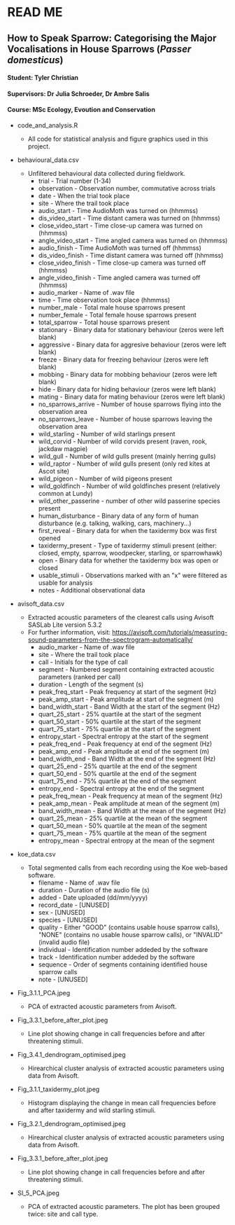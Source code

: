 # READ ME 

## How to Speak Sparrow: Categorising the Major Vocalisations in House Sparrows (*Passer domesticus*)

#### Student: Tyler Christian

#### Supervisors: Dr Julia Schroeder, Dr Ambre Salis

#### Course: MSc Ecology, Evoution and Conservation

-   code_and_analysis.R
    -   All code for statistical analysis and figure graphics used in this project.

-   behavioural_data.csv
    -   Unfiltered behavioural data collected during fieldwork.
        -   trial - Trial number (1-34)
        -   observation - Observation number, commutative across trials
        -   date - When the trial took place
        -   site - Where the trail took place
        -   audio_start - Time AudioMoth was turned on (hhmmss)
        -   dis_video_start - Time distant camera was turned on (hhmmss)
        -   close_video_start - Time close-up camera was turned on (hhmmss)
        -   angle_video_start - Time angled camera was turned on (hhmmss)
        -   audio_finish - Time AudioMoth was turned off (hhmmss)
        -   dis_video_finish - Time distant camera was turned off (hhmmss)
        -   close_video_finish - Time close-up camera was turned off (hhmmss)
        -   angle_video_finish - Time angled camera was turned off (hhmmss)
        -   audio_marker - Name of .wav file
        -   time - Time observation took place (hhmmss)
        -   number_male - Total male house sparrows present
        -   number_female - Total female house sparrows present
        -   total_sparrow - Total house sparrows present
        -   stationary - Binary data for stationary behaviour (zeros were left blank)
        -   aggressive - Binary data for aggresive behaviour (zeros were left blank)
        -   freeze - Binary data for freezing behaviour (zeros were left blank)
        -   mobbing - Binary data for mobbing behaviour (zeros were left blank)
        -   hide - Binary data for hiding behaviour (zeros were left blank)
        -   mating - Binary data for mating behaviour (zeros were left blank)
        -   no_sparrows_arrive - Number of house sparrows flying into the observation area
        -   no_sparrows_leave - Number of house sparrows leaving the observation area
        -   wild_starling - Number of wild starlings present
        -   wild_corvid - Number of wild corvids present (raven, rook, jackdaw magpie)
        -   wild_gull - Number of wild gulls present (mainly herring gulls)
        -   wild_raptor - Number of wild gulls present (only red kites at Ascot site)
        -   wild_pigeon - Number of wild pigeons present
        -   wild_goldfinch - Number of wild goldfinches present (relatively common at Lundy)
        -   wild_other_passerine - number of other wild passerine species present
        -   human_disturbance - Binary data of any form of human disturbance (e.g. talking, walking, cars, machinery...)
        -   first_reveal - Binary data for when the taxidermy box was first opened
        -   taxidermy_present - Type of taxidermy stimuli present (either: closed, empty, sparrow, woodpecker, starling, or sparrowhawk)
        -   open - Binary data for whether the taxidermy box was open or closed
        -   usable_stimuli - Observations marked with an "x" were filtered as usable for analysis
        -   notes - Additional observational data

-   avisoft_data.csv
    -   Extracted acoustic parameters of the clearest calls using Avisoft SASLab Lite version 5.3.2
    -   For further information, visit: <https://avisoft.com/tutorials/measuring-sound-parameters-from-the-spectrogram-automatically/>
        -   audio_marker - Name of .wav file
        -   site - Where the trail took place
        -   call - Initials for the type of call
        -   segment - Numbered segment containing extracted acoustic parameters (ranked per call)
        -   duration - Length of the segment (s)
        -   peak_freq_start - Peak frequency at start of the segment (Hz)
        -   peak_amp_start - Peak amplitude at start of the segment (m)
        -   band_width_start - Band Width at the start of the segment (Hz)
        -   quart_25_start - 25% quartile at the start of the segment
        -   quart_50_start - 50% quartile at the start of the segment
        -   quart_75_start - 75% quartile at the start of the segment
        -   entropy_start - Spectral entropy at the start of the segment
        -   peak_freq_end - Peak frequency at end of the segment (Hz)
        -   peak_amp_end - Peak amplitude at end of the segment (m)
        -   band_width_end - Band Width at the end of the segment (Hz)
        -   quart_25_end - 25% quartile at the end of the segment
        -   quart_50_end - 50% quartile at the end of the segment
        -   quart_75_end - 75% quartile at the end of the segment
        -   entropy_end - Spectral entropy at the end of the segment
        -   peak_freq_mean - Peak frequency at mean of the segment (Hz)
        -   peak_amp_mean - Peak amplitude at mean of the segment (m)
        -   band_width_mean - Band Width at the mean of the segment (Hz)
        -   quart_25_mean - 25% quartile at the mean of the segment
        -   quart_50_mean - 50% quartile at the mean of the segment
        -   quart_75_mean - 75% quartile at the mean of the segment
        -   entropy_mean - Spectral entropy at the mean of the segment

-   koe_data.csv
    -   Total segmented calls from each recording using the Koe web-based software.
        -   filename - Name of .wav file
        -   duration - Duration of the audio file (s)
        -   added - Date uploaded (dd/mm/yyyy)
        -   record_date - [UNUSED]
        -   sex - [UNUSED]
        -   species - [UNUSED]
        -   quality - Either "GOOD" (contains usable house sparrow calls), "NONE" (contains no usable house sparrow calls), or "INVALID" (invalid audio file)
        -   individual - Identification number addeded by the software
        -   track - Identification number addeded by the software
        -   sequence - Order of segments containing identified house sparrow calls
        -   note - [UNUSED]

-   Fig_3.1.1_PCA.jpeg
    -   PCA of extracted acoustic parameters from Avisoft.
    
-   Fig_3.3.1_before_after_plot.jpeg
    -   Line plot showing change in call frequencies before and after threatening stimuli.
    
-   Fig_3.4.1_dendrogram_optimised.jpeg
    -   Hirearchical cluster analysis of extracted acoustic parameters using data from Avisoft.

-   Fig_3.1.1_taxidermy_plot.jpeg
    -   Histogram displaying the change in mean call frequencies before and after taxidermy and wild starling stimuli.

-   Fig_3.2.1_dendrogram_optimised.jpeg
    -   Hirearchical cluster analysis of extracted acoustic parameters using data from Avisoft.

-   Fig_3.3.1_before_after_plot.jpeg
    -   Line plot showing change in call frequencies before and after threatening stimuli.
-   SI_5_PCA.jpeg
    -   PCA of extracted acoustic parameters. The plot has been grouped twice: site and call type.
